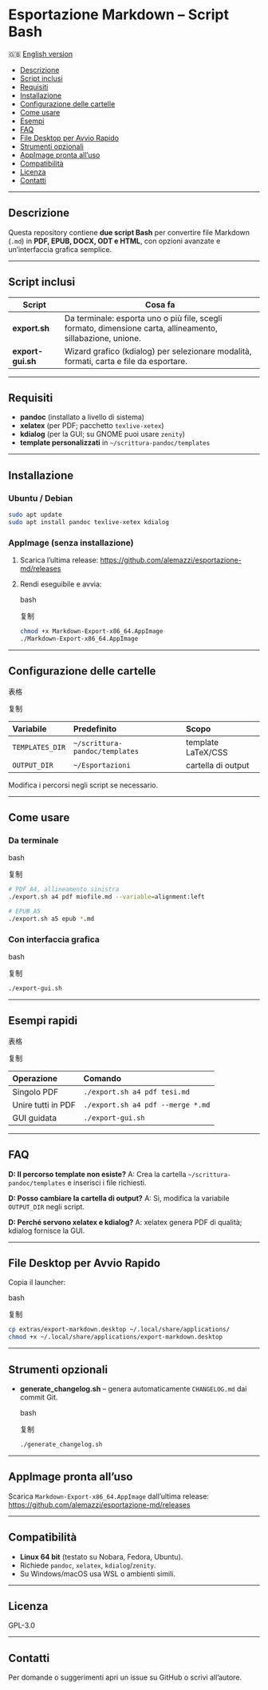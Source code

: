 # Esportazione Markdown – Script Bash

🇬🇧 [English version](README_EN.md)

- [Descrizione](#descrizione)
- [Script inclusi](#script-inclusi)
- [Requisiti](#requisiti)
- [Installazione](#installazione)
- [Configurazione delle cartelle](#configurazione-delle-cartelle)
- [Come usare](#come-usare)
- [Esempi](#esempi)
- [FAQ](#faq)
- [File Desktop per Avvio Rapido](#file-desktop-per-avvio-rapido)
- [Strumenti opzionali](#strumenti-opzionali)
- [AppImage pronta all’uso](#appimage-pronta-alluso)
- [Compatibilità](#compatibilità)
- [Licenza](#licenza)
- [Contatti](#contatti)

---

## Descrizione

Questa repository contiene **due script Bash** per convertire file Markdown (`.md`) in **PDF, EPUB, DOCX, ODT e HTML**, con opzioni avanzate e un’interfaccia grafica semplice.

---

## Script inclusi

| Script            | Cosa fa                                                      |
| ----------------- | ------------------------------------------------------------ |
| **export.sh**     | Da terminale: esporta uno o più file, scegli formato, dimensione carta, allineamento, sillabazione, unione. |
| **export-gui.sh** | Wizard grafico (kdialog) per selezionare modalità, formati, carta e file da esportare. |

---

## Requisiti

- **pandoc**  (installato a livello di sistema)  
- **xelatex** (per PDF; pacchetto `texlive-xetex`)  
- **kdialog** (per la GUI; su GNOME puoi usare `zenity`)  
- **template personalizzati** in `~/scrittura-pandoc/templates`

---

## Installazione

### Ubuntu / Debian

```bash
sudo apt update
sudo apt install pandoc texlive-xetex kdialog
```

### AppImage (senza installazione)

1. Scarica l’ultima release:
   https://github.com/alemazzi/esportazione-md/releases

2. Rendi eseguibile e avvia:

   bash

   复制

   ```bash
   chmod +x Markdown-Export-x86_64.AppImage
   ./Markdown-Export-x86_64.AppImage
   ```

   

------

## Configurazione delle cartelle

表格

复制

| Variabile       | Predefinito                    | Scopo              |
| :-------------- | :----------------------------- | :----------------- |
| `TEMPLATES_DIR` | `~/scrittura-pandoc/templates` | template LaTeX/CSS |
| `OUTPUT_DIR`    | `~/Esportazioni`               | cartella di output |

Modifica i percorsi negli script se necessario.

------

## Come usare

### Da terminale

bash

复制

```bash
# PDF A4, allineamento sinistra
./export.sh a4 pdf miofile.md --variable=alignment:left

# EPUB A5
./export.sh a5 epub *.md
```

### Con interfaccia grafica

bash

复制

```bash
./export-gui.sh
```

------

## Esempi rapidi

表格

复制

| Operazione         | Comando                           |
| :----------------- | :-------------------------------- |
| Singolo PDF        | `./export.sh a4 pdf tesi.md`      |
| Unire tutti in PDF | `./export.sh a4 pdf --merge *.md` |
| GUI guidata        | `./export-gui.sh`                 |

------

## FAQ

**D: Il percorso template non esiste?**
A: Crea la cartella `~/scrittura-pandoc/templates` e inserisci i file richiesti.

**D: Posso cambiare la cartella di output?**
A: Sì, modifica la variabile `OUTPUT_DIR` negli script.

**D: Perché servono xelatex e kdialog?**
A: xelatex genera PDF di qualità; kdialog fornisce la GUI.

------

## File Desktop per Avvio Rapido

Copia il launcher:

bash

复制

```bash
cp extras/export-markdown.desktop ~/.local/share/applications/
chmod +x ~/.local/share/applications/export-markdown.desktop
```

------

## Strumenti opzionali

- **generate_changelog.sh** – genera automaticamente `CHANGELOG.md` dai commit Git.

  bash

  复制

  ```bash
  ./generate_changelog.sh
  ```

  

------

## AppImage pronta all’uso

Scarica `Markdown-Export-x86_64.AppImage` dall’ultima release:
https://github.com/alemazzi/esportazione-md/releases

------

## Compatibilità

- **Linux 64 bit** (testato su Nobara, Fedora, Ubuntu).
- Richiede `pandoc`, `xelatex`, `kdialog`/`zenity`.
- Su Windows/macOS usa WSL o ambienti simili.

------

## Licenza

GPL-3.0

------

## Contatti

Per domande o suggerimenti apri un issue su GitHub o scrivi all’autore.